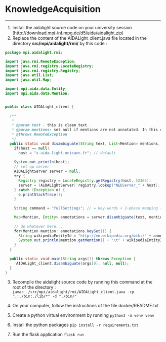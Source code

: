 
# KnowledgeAcquisition

---

 1. Install the aidalight source code on your university session (http://download.mpi-inf.mpg.de/d5/aida/aidalight.zip)
 2. Replace the content of the AIDALight_client.java file located in the directory **src/mpi/aidalight/rmi/** by this code :  
```java
package mpi.aidalight.rmi;

import java.rmi.RemoteException;
import java.rmi.registry.LocateRegistry;
import java.rmi.registry.Registry;
import java.util.List;
import java.util.Map;

import mpi.aida.data.Entity;
import mpi.aida.data.Mention;


public class AIDALight_client {
  
  /**
   * 
   * @param text - this is clean text.
   * @param mentions: set null if mentions are not annotated. In this case, StanfordNER will be used to annotate the text.
   * @throws RemoteException
   */
  public static void disambiguate(String text, List<Mention> mentions, String host) throws RemoteException {
    if(host == null)
      host = "x-aida-light.unicaen.fr"; // default
    
    System.out.println(host);
    // set up server
    AIDALightServer server = null;
    try {
      Registry registry = LocateRegistry.getRegistry(host, 52365);
      server = (AIDALightServer) registry.lookup("NEDServer_" + host);
    } catch (Exception e) {
      e.printStackTrace();
    }
    
    String command = "fullSettings"; // = key-words + 2-phase mapping + domain

    Map<Mention, Entity> annotations = server.disambiguate(text, mentions, command);
    
    // do whatever here...
    for(Mention mention: annotations.keySet()) {
      String wikipediaEntityId = "http://en.wikipedia.org/wiki/" + annotations.get(mention).getName();
      System.out.println(mention.getMention() + "\t" + wikipediaEntityId);
    }
  }
  
  public static void main(String args[]) throws Exception {
     AIDALight_client.disambiguate(args[0], null, null);
  }
}
```
3.  Recompile the aidalight source code by running this command at the root of the directory :  
`javac ./src/mpi/aidalight/rmi/AIDALight_client.java -cp ".:./bin:./lib/*" -d "./bin/"`

4. On your computer, follow the instructions of the file docker/README.txt 
5. Create a python virtual environment by running `python3 -m venv venv`
6. Install the python packages `pip install -r requirements.txt`
7. Run the flask application `flask run`

